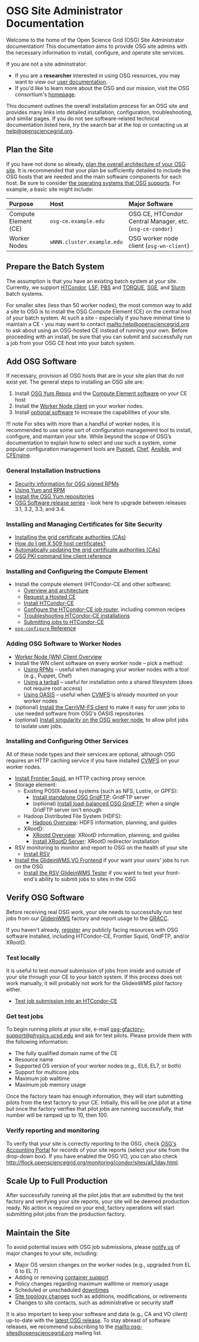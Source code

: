 OSG Site Administrator Documentation
====================================

Welcome to the home of the Open Science Grid (OSG) Site Administrator documentation!  This documentation aims to
provide OSG site admins with the necessary information to install, configure, and operate site services.

If you are not a site adminstrator:

- If you are a **researcher** interested in using OSG resources, you may want to view our
  [user documentation](https://support.opensciencegrid.org/support/home).
- If you'd like to learn more about the OSG and our mission, visit the OSG consortium's
  [homepage](https://www.opensciencegrid.org/).

This document outlines the overall installation process for an OSG site and provides many links into detailed
installation, configuration, troubleshooting, and similar pages. If you do not see software-related technical
documentation listed here, try the search bar at the top or contacting us at
[help@opensciencegrid.org](mailto:help@opensciencegrid.org).

Plan the Site
-------------

If you have not done so already, [plan the overall architecture of your OSG site](site-planning).
It is recommended that your plan be sufficiently detailed to include the OSG hosts that are needed and the main software
components for each host.
Be sure to consider [the operating systems that OSG supports](release/supported_platforms). For example, a basic site might include:

| Purpose              | Host                                | Major Software                                           |
|:---------------------|:------------------------------------|:---------------------------------------------------------|
| Compute Element (CE) | `osg-ce.example.edu`                | OSG CE, HTCondor Central Manager, etc. (`osg-ce-condor`) |
| Worker Nodes         | `wNNN.cluster.example.edu`          | OSG worker node client (`osg-wn-client`)                 |

Prepare the Batch System
------------------------

The assumption is that you have an existing batch system at your site.
Currently, we support [HTCondor](http://research.cs.wisc.edu/htcondor/),
[LSF](https://www.ibm.com/us-en/marketplace/hpc-workload-management), [PBS](http://www.pbsworks.com) and
[TORQUE](http://www.adaptivecomputing.com/products/open-source/torque/),
[SGE](http://en.wikipedia.org/wiki/Oracle_Grid_Engine), and [Slurm](http://slurm.schedmd.com) batch systems.

For smaller sites (less than 50 worker nodes), the most common way to add a site to OSG is to install the OSG Compute
Element (CE) on the central host of your batch system.
At such a site - especially if you have minimal time to maintain a CE - you may want to contact
<mailto:help@opensciencegrid.org> to ask about using an OSG-hosted CE instead of running your own.
Before proceeding with an install, be sure that you can submit and successfully run a job from your OSG CE host into
your batch system.

Add OSG Software
----------------

If necessary, provision all OSG hosts that are in your site plan that do not exist yet.
The general steps to installing an OSG site are:

1. Install [OSG Yum Repos](/common/yum) and the [Compute Element software](#installing-and-configuring-the-compute-element)
   on your CE host
1. Install the [Worker Node client](#adding-osg-software-to-worker-nodes) on your worker nodes.
1. Install [optional software](#installing-and-configuring-other-services) to increase the capabilities of your site.

!!! note
    For sites with more than a handful of worker nodes, it is recommended to use some sort of configuration management
    tool to install, configure, and maintain your site.
    While beyond the scope of OSG’s documentation to explain how to select and use such a system, some popular
    configuration management tools are [Puppet](http://puppetlabs.com), [Chef](https://www.chef.io),
    [Ansible](https://www.ansible.com), and [CFEngine](http://cfengine.com).

### General Installation Instructions ###

-   [Security information for OSG signed RPMs](release/signing)
-   [Using Yum and RPM](release/yum-basics)
-   [Install the OSG Yum repositories](/common/yum)
-   [OSG Software release series](release/release_series) - look here to upgrade between releases 3.1, 3.2, 3.3, and 3.4.

### Installing and Managing Certificates for Site Security ###

-   [Installing the grid certificate authorities (CAs)](common/ca)
-   [How do I get X.509 host certificates?](security/host-certs)
-   [Automatically updating the grid certificate authorities (CAs)](security/certificate-management)
-   [OSG PKI command line client reference](security/certificate-management)

### Installing and Configuring the Compute Element ###

-   Install the compute element (HTCondor-CE and other software):
    -   [Overview and architecture](compute-element/htcondor-ce-overview)
    -   [Request a Hosted CE](/compute-element/hosted-ce)
    -   [Install HTCondor-CE](compute-element/install-htcondor-ce)
    -   [Configure the HTCondor-CE job router](compute-element/job-router-recipes), including common recipes
    -   [Troubleshooting HTCondor-CE installations](compute-element/troubleshoot-htcondor-ce)
    -   [Submitting jobs to HTCondor-CE](compute-element/submit-htcondor-ce)
-   [`osg-configure` Reference](other/configuration-with-osg-configure)

### Adding OSG Software to Worker Nodes ###

-   [Worker Node (WN) Client Overview](worker-node/using-wn)
-   Install the WN client software on every worker node – pick a method:
    -   [Using RPMs](worker-node/install-wn) – useful when managing your worker nodes with a tool (e.g., Puppet, Chef)
    -   [Using a tarball](worker-node/install-wn-tarball) – useful for installation onto a shared filesystem (does not
        require root access)
    -   [Using OASIS](worker-node/install-wn-oasis) – useful when [CVMFS](worker-node/install-cvmfs) is already mounted
        on your worker nodes
-   (optional) [Install the CernVM-FS client](worker-node/install-cvmfs) to make it easy for user jobs to use needed
    software from OSG's OASIS repositories
-   (optional) [Install singularity on the OSG worker node](worker-node/install-singularity), to allow pilot jobs to
    isolate user jobs.


### Installing and Configuring Other Services ###

All of these node types and their services are optional, although OSG requires an HTTP caching service if you have
installed [CVMFS](worker-node/install-cvmfs) on your worker nodes.

-   [Install Frontier Squid](data/frontier-squid), an HTTP caching proxy service.
-   Storage element:
    -   Existing POSIX-based systems (such as NFS, Lustre, or GPFS):
        -   [Install standalone OSG GridFTP](data/gridftp): GridFTP server
        -   (optional) [Install load-balanced OSG GridFTP](data/load-balanced-gridftp): when a single GridFTP server
            isn't enough
    -   Hadoop Distributed File System (HDFS):
        -   [Hadoop Overview](data/hadoop-overview): HDFS information, planning, and guides
    -   XRootD:
        -   [XRootd Overview](/data/xrootd/overview): XRootD information, planning, and guides
        -   [Install XRootD Server](/data/xrootd/install-storage-element): XRootD redirector installation
-   RSV monitoring to monitor and report to OSG on the health of your site
    -   [Install RSV](monitoring/install-rsv)
-   [Install the GlideinWMS VO Frontend](other/install-gwms-frontend) if your want your users' jobs to run on the OSG
    -   [Install the RSV GlideinWMS Tester](monitoring/install-rsv-gwms-tester) if you want to test your front-end's
        ability to submit jobs to sites in the OSG

Verify OSG Software
-------------------

Before receiving real OSG work, your site needs to successfully run test jobs from our
[GlideinWMS](http://glideinwms.fnal.gov/) factory and report usage to the [GRACC](https://gracc.opensciencegrid.org).


If you haven't already, [register](/common/registration.md) any publicly facing resources with OSG software installed,
including HTCondor-CE, Frontier Squid, GridFTP, and/or XRootD.

### Test locally ###

It is useful to test *manual* submission of jobs from inside and outside of your site through your CE to your batch
system.
If this process does not work manually, it will probably not work for the GlideinWMS pilot factory either.

-   [Test job submission into an HTCondor-CE](compute-element/submit-htcondor-ce)

### Get test jobs ####

To begin running pilots at your site, e-mail <osg-gfactory-support@physics.ucsd.edu> and ask for test pilots.
Please provide them with the following information:

-   The fully qualified domain name of the CE
-   Resource name
-   Supported OS version of your worker nodes (e.g., EL6, EL7, or both)
-   Support for multicore jobs
-   Maximum job walltime
-   Maximum job memory usage

Once the factory team has enough information, they will start submitting pilots from the test factory to your CE.
Initially, this will be one pilot at a time but once the factory verifies that pilot jobs are running successfully, that
number will be ramped up to 10, then 100.

### Verify reporting and monitoring ###

To verify that your site is correctly reporting to the OSG, check
[OSG's Accounting Portal](https://gracc.opensciencegrid.org/dashboard/db/site-summary) for records of your site reports
(select your site from the drop-down box). If you have enabled the OSG VO, you can also check
<http://flock.opensciencegrid.org/monitoring/condor/sites/all_1day.html>.

Scale Up to Full Production
---------------------------

After successfully running all the pilot jobs that are submitted by the test factory and verifying your site reports,
your site will be deemed production ready.
No action is required on your end, factory operations will start submitting pilot jobs from the production factory.

Maintain the Site
-----------------

To avoid potential issues with OSG job submissions, please [notify us](mailto:help@opensciencegrid.org) of major changes
to your site, including:

- Major OS version changes on the worker nodes (e.g., upgraded from EL 6 to EL 7)
- Adding or removing [container support](/worker-node/install-singularity)
- Policy changes regarding maximum walltime or memory usage
- Scheduled or unscheduled [downtimes](/common/registration#how-to-register-downtime)
- [Site topology changes](/common/registration) such as additions, modifications, or retirements
- Changes to site contacts, such as administrative or security staff

It is also important to keep your software and data (e.g., CA and VO client) up-to-date with the
[latest OSG release](/release/notes).
To stay abreast of software releases, we recommend subscribing to the <mailto:osg-sites@opensciencegrid.org> mailing
list.
